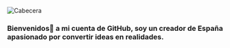 ![Cabecera](https://github.com/[sanguino09]/[sanguino09]/Hola_-Soy-Alejandro.webp?raw=true)
### Bienvenidos👋 a mi cuenta de GitHub, soy un creador de España apasionado por convertir ideas en realidades. 
<!--
**sanguino09/sanguino09** is a ✨ _special_ ✨ repository because its `README.md` (this file) appears on your GitHub profile.

Here are some ideas to get you started:

- 🔭 I’m currently working on ...
- 🌱 I’m currently learning ...
- 👯 I’m looking to collaborate on ...
- 🤔 I’m looking for help with ...
- 💬 Ask me about ...
- 📫 How to reach me: ...
- 😄 Pronouns: ...
- ⚡ Fun fact: ...
-->
